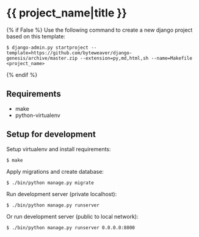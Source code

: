 # {{ project_name|title }}


{% if False %}
Use the following command to create a new django project based on this template:

    $ django-admin.py startproject --template=https://github.com/byteweaver/django-genesis/archive/master.zip --extension=py,md,html,sh --name=Makefile <project_name>

{% endif %}

## Requirements

* make
* python-virtualenv

## Setup for development

Setup virtualenv and install requirements:

    $ make

Apply migrations and create database:

    $ ./bin/python manage.py migrate

Run development server (private localhost):

    $ ./bin/python manage.py runserver

Or run development server (public to local network):

    $ ./bin/python manage.py runserver 0.0.0.0:8000
